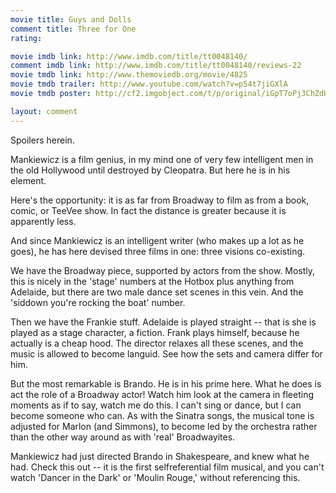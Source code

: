 ```yaml
---
movie title: Guys and Dolls
comment title: Three for One
rating: 

movie imdb link: http://www.imdb.com/title/tt0048140/
comment imdb link: http://www.imdb.com/title/tt0048140/reviews-22
movie tmdb link: http://www.themoviedb.org/movie/4825
movie tmdb trailer: http://www.youtube.com/watch?v=p54t7jiGXlA
movie tmdb poster: http://cf2.imgobject.com/t/p/original/iGpT7oPj3ChZdH4rBDPDtQmbIAY.jpg

layout: comment
---
```


Spoilers herein.

Mankiewicz is a film genius, in my mind one of very few intelligent men in the old Hollywood until destroyed by Cleopatra. But here he is in his element.

Here's the opportunity: it is as far from Broadway to film as from a book, comic, or TeeVee show. In fact the distance is greater because it is apparently less.

And since Mankiewicz is an intelligent writer (who makes up a lot as he goes), he has here devised three films in one: three visions co-existing.

We have the Broadway piece, supported by actors from the show. Mostly, this is nicely in the 'stage' numbers at the Hotbox plus anything from Adelaide, but there are two male dance set scenes in this vein. And the 'siddown you're rocking the boat' number.

Then we have the Frankie stuff. Adelaide is played straight -- that is she is played as a stage character, a fiction. Frank plays himself, because he actually is a cheap hood. The director relaxes all these scenes, and the music is allowed to become languid. See how the sets and camera differ for him.

But the most remarkable is Brando. He is in his prime here. What he does is act the role of a Broadway actor! Watch him look at the camera in fleeting moments as if to say, watch me do this. I can't sing or dance, but I can become someone who can. As with the Sinatra songs, the musical tone is adjusted for Marlon (and Simmons), to become led by the orchestra rather than the other way around as with 'real' Broadwayites.

Mankiewicz had just directed Brando in Shakespeare, and knew what he had. Check this out -- it is the first selfreferential film musical, and you can't watch 'Dancer in the Dark' or 'Moulin Rouge,' without referencing this.